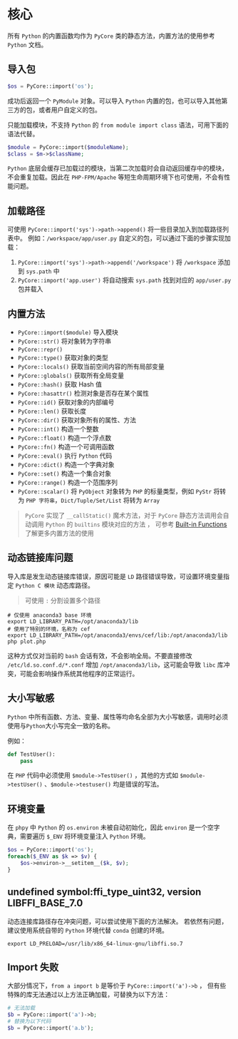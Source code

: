 # 核心

所有 `Python` 的内置函数均作为 `PyCore` 类的静态方法，内置方法的使用参考 `Python` 文档。

## 导入包
```php
$os = PyCore::import('os');
```

成功后返回一个 `PyModule` 对象。可以导入 `Python` 内置的包，也可以导入其他第三方的包，或者用户自定义的包。

只能加载模块，不支持 `Python` 的 `from module import class` 语法，可用下面的语法代替。

```php
$module = PyCore::import($moduleName);
$class = $m->$className;
```

`Python` 底层会缓存已加载过的模块，当第二次加载时会自动返回缓存中的模块，不会重复加载。因此在 `PHP-FPM/Apache` 
等短生命周期环境下也可使用，不会有性能问题。

## 加载路径
可使用 `PyCore::import('sys')->path->append()` 将一些目录加入到加载路径列表中。
例如：`/workspace/app/user.py` 自定义的包，可以通过下面的步骤实现加载：

1. `PyCore::import('sys')->path->append('/workspace')` 将 `/workspace` 添加到 `sys.path` 中
2. `PyCore::import('app.user')` 将自动搜索 `sys.path` 找到对应的 `app/user.py` 包并载入

## 内置方法
- `PyCore::import($module)` 导入模块
- `PyCore::str()` 将对象转为字符串
- `PyCore::repr()` 
- `PyCore::type()` 获取对象的类型
- `PyCore::locals()` 获取当前空间内容的所有局部变量
- `PyCore::globals()` 获取所有全局变量
- `PyCore::hash()` 获取 Hash 值
- `PyCore::hasattr()` 检测对象是否存在某个属性
- `PyCore::id()` 获取对象的内部编号
- `PyCore::len()` 获取长度
- `PyCore::dir()` 获取对象所有的属性、方法
- `PyCore::int()` 构造一个整数
- `PyCore::float()` 构造一个浮点数
- `PyCore::fn()` 构造一个可调用函数
- `PyCore::eval()` 执行 `Python` 代码
- `PyCore::dict()` 构造一个字典对象
- `PyCore::set()` 构造一个集合对象
- `PyCore::range()` 构造一个范围序列
- `PyCore::scalar()` 将 `PyObject` 对象转为 `PHP` 的标量类型，例如 `PyStr` 将转为 `PHP 字符串`，`Dict/Tuple/Set/List` 将转为 `Array`

> `PyCore` 实现了 `__callStatic()` 魔术方法，对于 `PyCore` 静态方法调用会自动调用 `Python` 的 `builtins` 模块对应的方法 ，
> 可参考 [Built-in Functions](https://docs.python.org/3/library/functions.html) 了解更多内置方法的使用

## 动态链接库问题
导入库是发生动态链接库错误，原因可能是 `LD` 路径错误导致，可设置环境变量指定 `Python C 模块` 动态库路径。

> 可使用 `:` 分割设置多个路径

```shell
# 仅使用 anaconda3 base 环境
export LD_LIBRARY_PATH=/opt/anaconda3/lib
# 使用了特别的环境，名称为 cef
export LD_LIBRARY_PATH=/opt/anaconda3/envs/cef/lib:/opt/anaconda3/lib
php plot.php
```

这种方式仅对当前的 `bash` 会话有效，不会影响全局。不要直接修改 `/etc/ld.so.conf.d/*.conf` 增加 `/opt/anaconda3/lib`，这可能会导致
`libc` 库冲突，可能会影响操作系统其他程序的正常运行。

## 大小写敏感
`Python` 中所有函数、方法、变量、属性等均命名全部为大小写敏感，调用时必须使用与`Python`大小写完全一致的名称。

例如：

```python
def TestUser():
    pass
```

在 `PHP` 代码中必须使用 `$module->TestUser()` ，其他的方式如 `$module->testUser()` 、`$module->testuser()` 均是错误的写法。

## 环境变量
在 `phpy` 中 `Python` 的 `os.environ` 未被自动初始化，因此 `environ` 是一个空字典，需要遍历 `$_ENV` 将环境变量注入 `Python` 环境。

```php
$os = PyCore::import('os');
foreach($_ENV as $k => $v) {
    $os->environ->__setitem__($k, $v);
}
```

## undefined symbol:ffi_type_uint32, version LIBFFI_BASE_7.0
动态连接库路径存在冲突问题，可以尝试使用下面的方法解决。
若依然有问题，建议使用系统自带的 `Python` 环境代替 `conda` 创建的环境。

```shell
export LD_PRELOAD=/usr/lib/x86_64-linux-gnu/libffi.so.7
```

## Import 失败
大部分情况下，`from a import b` 是等价于 `PyCore::import('a')->b` ，
但有些特殊的库无法通过以上方法正确加载，可替换为以下方法：

```php
# 无法加载
$b = PyCore::import('a')->b;
# 替换为以下代码
$b = PyCore::import('a.b');
```
